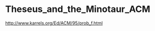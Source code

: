 Theseus_and_the_Minotaur_ACM
============================

http://www.karrels.org/Ed/ACM/95/prob_f.html 
